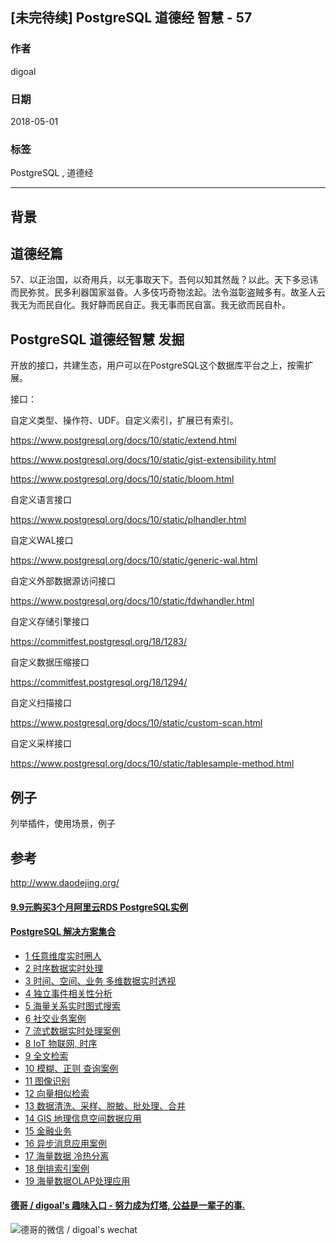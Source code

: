 ## [未完待续] PostgreSQL 道德经 智慧 - 57    
                                                           
### 作者                                                           
digoal                                                           
                                                           
### 日期                                                           
2018-05-01                                                         
                                                           
### 标签                                                           
PostgreSQL , 道德经   
                                                           
----                                                           
                                                           
## 背景    
  
## 道德经篇  
57、以正治国，以奇用兵，以无事取天下。吾何以知其然哉？以此。天下多忌讳而民弥贫。民多利器国家滋昏。人多伎巧奇物泫起。法令滋彰盗贼多有。故圣人云我无为而民自化。我好静而民自正。我无事而民自富。我无欲而民自朴。  
  
  
## PostgreSQL 道德经智慧 发掘  
开放的接口，共建生态，用户可以在PostgreSQL这个数据库平台之上，按需扩展。  
  
接口：  
  
自定义类型、操作符、UDF。自定义索引，扩展已有索引。  
  
https://www.postgresql.org/docs/10/static/extend.html  
  
https://www.postgresql.org/docs/10/static/gist-extensibility.html  
  
https://www.postgresql.org/docs/10/static/bloom.html  
  
自定义语言接口  
  
https://www.postgresql.org/docs/10/static/plhandler.html  
  
自定义WAL接口  
  
https://www.postgresql.org/docs/10/static/generic-wal.html  
  
自定义外部数据源访问接口  
  
https://www.postgresql.org/docs/10/static/fdwhandler.html  
  
自定义存储引擎接口  
  
https://commitfest.postgresql.org/18/1283/  
  
自定义数据压缩接口  
  
https://commitfest.postgresql.org/18/1294/  
  
自定义扫描接口  
  
https://www.postgresql.org/docs/10/static/custom-scan.html  
  
自定义采样接口  
  
https://www.postgresql.org/docs/10/static/tablesample-method.html  
  
## 例子  
  
列举插件，使用场景，例子  
  
  
## 参考  
http://www.daodejing.org/  
  
  
  
  
  
  
  
  
  
  
  
  
  
  
  
  
  
  
  
  
  
  
  
  
  
  
  
  
  
  
  
  
  
  
  
  
  
  
  
  
  
  
  
  
  
  
  
  
  
  
  
  
  
  
  
#### [9.9元购买3个月阿里云RDS PostgreSQL实例](https://www.aliyun.com/database/postgresqlactivity "57258f76c37864c6e6d23383d05714ea")
  
  
#### [PostgreSQL 解决方案集合](https://yq.aliyun.com/topic/118 "40cff096e9ed7122c512b35d8561d9c8")
- [1 任意维度实时圈人](https://yq.aliyun.com/topic/118 "40cff096e9ed7122c512b35d8561d9c8")
- [2 时序数据实时处理](https://yq.aliyun.com/topic/118 "40cff096e9ed7122c512b35d8561d9c8")
- [3 时间、空间、业务 多维数据实时透视](https://yq.aliyun.com/topic/118 "40cff096e9ed7122c512b35d8561d9c8")
- [4 独立事件相关性分析](https://yq.aliyun.com/topic/118 "40cff096e9ed7122c512b35d8561d9c8")
- [5 海量关系实时图式搜索](https://yq.aliyun.com/topic/118 "40cff096e9ed7122c512b35d8561d9c8")
- [6 社交业务案例](https://yq.aliyun.com/topic/118 "40cff096e9ed7122c512b35d8561d9c8")
- [7 流式数据实时处理案例](https://yq.aliyun.com/topic/118 "40cff096e9ed7122c512b35d8561d9c8")
- [8 IoT 物联网, 时序](https://yq.aliyun.com/topic/118 "40cff096e9ed7122c512b35d8561d9c8")
- [9 全文检索](https://yq.aliyun.com/topic/118 "40cff096e9ed7122c512b35d8561d9c8")
- [10 模糊、正则 查询案例](https://yq.aliyun.com/topic/118 "40cff096e9ed7122c512b35d8561d9c8")
- [11 图像识别](https://yq.aliyun.com/topic/118 "40cff096e9ed7122c512b35d8561d9c8")
- [12 向量相似检索](https://yq.aliyun.com/topic/118 "40cff096e9ed7122c512b35d8561d9c8")
- [13 数据清洗、采样、脱敏、批处理、合并](https://yq.aliyun.com/topic/118 "40cff096e9ed7122c512b35d8561d9c8")
- [14 GIS 地理信息空间数据应用](https://yq.aliyun.com/topic/118 "40cff096e9ed7122c512b35d8561d9c8")
- [15 金融业务](https://yq.aliyun.com/topic/118 "40cff096e9ed7122c512b35d8561d9c8")
- [16 异步消息应用案例](https://yq.aliyun.com/topic/118 "40cff096e9ed7122c512b35d8561d9c8")
- [17 海量数据 冷热分离](https://yq.aliyun.com/topic/118 "40cff096e9ed7122c512b35d8561d9c8")
- [18 倒排索引案例](https://yq.aliyun.com/topic/118 "40cff096e9ed7122c512b35d8561d9c8")
- [19 海量数据OLAP处理应用](https://yq.aliyun.com/topic/118 "40cff096e9ed7122c512b35d8561d9c8")
  
  
#### [德哥 / digoal's 趣味入口 - 努力成为灯塔, 公益是一辈子的事.](https://github.com/digoal/blog/blob/master/README.md "22709685feb7cab07d30f30387f0a9ae")
  
  
![德哥的微信 / digoal's wechat](../pic/digoal_weixin.jpg "f7ad92eeba24523fd47a6e1a0e691b59")
  
